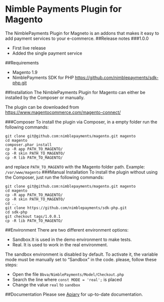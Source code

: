 # Nimble Payments Plugin for Magento
The NimblePayments Plugin for Magneto is an addons that makes it easy to add payment services to your e-commerce.
##Release notes
###1.0.0
- First live release
- Added the single payment service

##Requirements
- Magento 1.9
- NimblePayments SDK for PHP https://github.com/nimblepayments/sdk-php.git

##Installation
The NimblePayments Plugin for Magento can either be installed by the Composer or manually.

The plugin can be downloaded from https://www.magentocommerce.com/magento-connect/

###Composer
To install the plugin via Composer, in a empty folder run the following commands:
```
git clone git@github.com:nimblepayments/magento.git magento
cd magento
composer.phar install
cp -R app PATH_TO_MAGENTO/
cp -R skin PATH_TO_MAGENTO/
cp -R lib PATH_TO_MAGENTO/
```
and replace ```PATH_TO_MAGENTO``` with the Magento folder path. Example: ```/var/www/magento```
###Manual Installation
To install the plugin without using the Composer,  just run the following commands:
```
git clone git@github.com:nimblepayments/magento.git magento
cd magento
cp -R app PATH_TO_MAGENTO/
cp -R skin PATH_TO_MAGENTO/
cd ..
git clone https://github.com/nimblepayments/sdk-php.git
cd sdk-php
git checkout tags/1.0.0.1
cp -R lib PATH_TO_MAGENTO/
```
##Environment
There are two different environment options:
- Sandbox.It is used in the demo environment to make tests.
- Real. It is used to work in the real environment.

The sandbox environment is disabled by default. To activate it, the variable mode must be manually set to “Sandbox” in the code. please, follow these steps:
- Open the file ```Bbva/NimblePayments/Model/Checkout.php```
- Search the line where ```const MODE = 'real';``` is placed
- Change the value ```real``` to ```sandbox```

##Documentation
Please see [Apiary](http://docs.nimblepublicapi.apiary.io/#) for up-to-date documentation.
